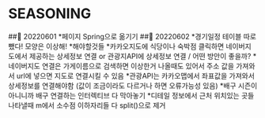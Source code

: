 # SEASONING
##🌱 20220601
*페이지 Spring으로 옮기기
##🌱 20220602
*경기일정 테이블 따로 뺐다! 모양은 이상해!
*해야할것들
*카카오지도에 식당이나 숙박점 클릭하면 네이버지도에서 제공하는 상세정보 연결 or 관광지API에 상세정보 연결 / 어떤 방안이 좋을까?
*네이버지도 연결은 가게이름으로 검색하면 이상한거 나올때도 있어서 주소 값을 가져와서 url에 넣으면 지도로 연결시킬 수 있음
*관광API는 카카오맵에서 좌표값을 가져와서 상세정보를 연결해야함 (값이 조금이라도 다르거나 하면 오류가능성 있음)
*배구 시즌이 아니니까 배구 연결하는 인터렉티브 다 막아놓기
*디테일 정보에서 근처 위치있는 곳들 나타낼때 m에서 소수점 이하자리들 다 split()으로 제거
